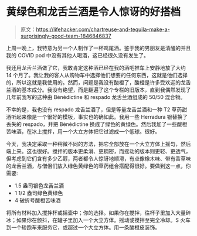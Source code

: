 # 黄绿色和龙舌兰酒是令人惊讶的好搭档

> 原文：<https://lifehacker.com/chartreuse-and-tequila-make-a-surprisingly-good-team-1846846837>

上周一晚上，我特意为另一个人制作了一杯鸡尾酒。鉴于我的男朋友是清醒的并且我的 COVID pod 中没有其他人喝酒，这已经很久没有发生了。



我还用龙舌兰酒做了它，我敢肯定这种酒已经在我的酒吧推车上安静地放了大约 14 个月了。我让我的客人从购物车中选择他们想要的任何东西，这就是他们选择的，所以这就是我使用的。然而，问题是我没有酸橙了，酸橙是许多受欢迎的龙舌兰酒的基本成分。我没有绝望，而是翻遍了这个专栏的旧版本，直到我偶然发现了几年前我写的这种由 Bénédictine 和 respado 龙舌兰酒组成的 50/50 混合物。

不幸的是，我也没有 respado 龙舌兰酒了，但是等量龙舌兰酒和一种 T2 草药甜酒听起来像是一个很好的模板，事实也的确如此。我用一些 Herradura 银替换了丢失的 respado，并把 Bénédictine 换成了绿色的黄绿色。然后我加了一些酸橙苦味酒，在冰上搅拌，用一个大立方体把它过滤成一个低球。很好。

今天，我决定采取一种稍微不同的方法，把它全部放在一个大立方体上摇匀，然后端上来。这也很好。搅拌的版本更柔滑、更稠密，而摇动的版本则更轻、更透气，但考虑到它们含有多少乙醇，两者都令人惊讶地顺滑，有点像橡木味、带有香草味的龙舌兰酒，与僧侣们放入绿色黄绿色的草药组合搭配得很好。要做到这一点，你需要:

*   1.5 盎司银色龙舌兰酒
*   1 1/2 盎司绿色黄绿色
*   4 破折号酸橙苦味酒

将所有材料加入搅拌杯或摇壶中；你的选择。如果你在搅拌，往杯子里加入大量碎冰；如果你在颤抖，在罐子里加入一个大立方体。摇动或搅拌至完全冷却。S 火车到一个轿跑车来服务它，或超过一个大立方体。用一条酸橙皮装饰。